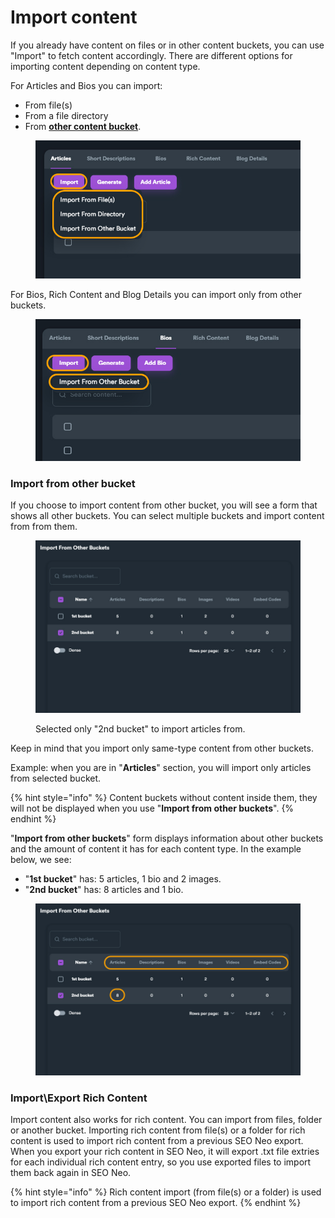 # Import content

If you already have content on files or in other content buckets, you can use "Import" to fetch content accordingly. There are different options for importing content depending on content type.

For Articles and Bios you can import:

* From file(s)
* From a file directory
* From [**other content bucket**](import-content.md#import-from-other-bucket).

<figure><img src="../../.gitbook/assets/content bucket - import 1.jpg" alt=""><figcaption></figcaption></figure>

For Bios, Rich Content and Blog Details you can import only from other buckets.

<figure><img src="../../.gitbook/assets/content bucket - import 2.jpg" alt=""><figcaption></figcaption></figure>

### Import from other bucket

If you choose to import content from other bucket, you will see a form that shows all other buckets. You can select multiple buckets and import content from from them.

<figure><img src="../../.gitbook/assets/content bucket - import from other bucket 1.jpg" alt=""><figcaption><p>Selected only "2nd bucket" to import articles from.</p></figcaption></figure>

Keep in mind that you import only same-type content from other buckets.

Example: when you are in "**Articles**" section, you will import only articles from selected bucket.

{% hint style="info" %}
Content buckets without content inside them, they will not be displayed when you use "**Import from other buckets**".
{% endhint %}

"**Import from other buckets**" form displays information about other buckets and the amount of content it has for each content type. In the example below, we see:

* "**1st bucket**" has: 5 articles, 1 bio and 2 images.
* "**2nd bucket**" has: 8 articles and 1 bio.

<figure><img src="../../.gitbook/assets/content bucket - import from other bucket 2.jpg" alt=""><figcaption></figcaption></figure>

### Import\Export Rich Content

Import content also works for rich content. You can import from files, folder or another bucket. Importing rich content from file(s) or a folder for rich content is used to import rich content from a previous SEO Neo export. When you export your rich content in SEO Neo, it will export .txt file extries for each individual rich content entry, so you use exported files to import them back again in SEO Neo.

{% hint style="info" %}
Rich content import (from file(s) or a folder) is used to import rich content from a previous SEO Neo export.
{% endhint %}
